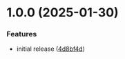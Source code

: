 # 1.0.0 (2025-01-30)


### Features

* initial release ([4d8bf4d](https://github.com/hkstwk/calculation-module/commit/4d8bf4d28e317cfa33b2e2aa927eb98e6bedb382))
